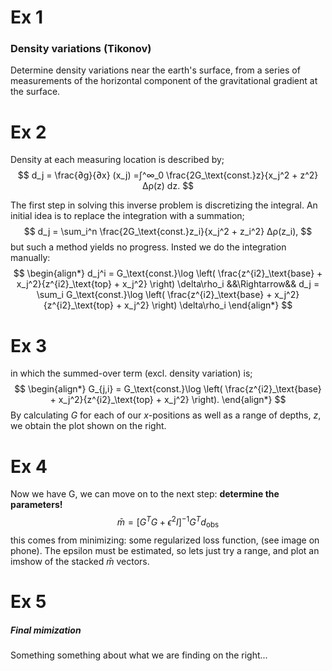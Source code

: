
# Ex 1
### Density variations (Tikonov)
Determine density variations near the earth's surface, from a series of measurements of the horizontal component of the gravitational gradient at the surface.


# Ex 2
Density at each measuring location is described by;
$$
	d_j = \frac{∂g}{∂x} (x_j) =∫^∞_0 \frac{2G_\text{const.}z}{x_j^2 + z^2} ∆ρ(z) dz.
$$

The first step in solving this inverse problem is discretizing the integral. An initial idea is to replace the integration with a summation;
$$
    d_j = \sum_i^n \frac{2G_\text{const.}z_i}{x_j^2 + z_i^2} ∆ρ(z_i),
$$
but such a method yields no progress. Insted we do the integration manually:
$$
	\begin{align*}
	    d_j^i = G_\text{const.}\log
	        \left(
	            \frac{z^{i2}_\text{base} + x_j^2}{z^{i2}_\text{top} + x_j^2}
	        \right)
	        \delta\rho_i
	    &&\Rightarrow&&
	    d_j = \sum_i G_\text{const.}\log
	        \left(
	            \frac{z^{i2}_\text{base} + x_j^2}{z^{i2}_\text{top} + x_j^2}
	        \right)
	        \delta\rho_i
	\end{align*}
$$
# Ex 3
in which the summed-over term (excl. density variation) is;
$$
	\begin{align*}
	    G_{j,i} = G_\text{const.}\log
	        \left(
	            \frac{z^{i2}_\text{base} + x_j^2}{z^{i2}_\text{top} + x_j^2}
	        \right).
	\end{align*}
$$
By calculating $G$ for each of our $x$-positions as well as a range of depths, $z$, we obtain the plot shown on the right.


# Ex 4
Now we have G, we can move on to the next step: **determine the parameters!**
$$
    \bar{m} = [G^TG + \epsilon^2I]^{-1} G^T d_\text{obs}
$$
this comes from minimizing: some regularized loss function, (see image on phone). The epsilon must be estimated, so lets just try a range, and plot an imshow of the stacked $\bar{m}$ vectors.


# Ex 5
##### Final mimization
Something something about what we are finding on the right...



